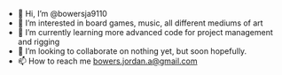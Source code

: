 - 👋 Hi, I’m @bowersja9110
- 👀 I’m interested in board games, music, all different mediums of art
- 🌱 I’m currently learning more advanced code for project management and rigging
- 💞️ I’m looking to collaborate on nothing yet, but soon hopefully.
- 📫 How to reach me bowers.jordan.a@gmail.com

<!---
bowersja9110/bowersja9110 is a ✨ special ✨ repository because its `README.md` (this file) appears on your GitHub profile.
You can click the Preview link to take a look at your changes.
--->
